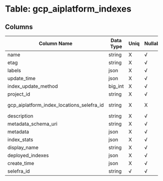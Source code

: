 # Table: gcp_aiplatform_indexes

## Columns 

|  Column Name   |  Data Type  | Uniq | Nullable | Description | 
|  ----  | ----  | ----  | ----  | ---- | 
| name | string | X | √ |  | 
| etag | string | X | √ |  | 
| labels | json | X | √ |  | 
| update_time | json | X | √ |  | 
| index_update_method | big_int | X | √ |  | 
| project_id | string | X | √ |  | 
| gcp_aiplatform_index_locations_selefra_id | string | X | X | fk to gcp_aiplatform_index_locations.selefra_id | 
| description | string | X | √ |  | 
| metadata_schema_uri | string | X | √ |  | 
| metadata | json | X | √ |  | 
| index_stats | json | X | √ |  | 
| display_name | string | X | √ |  | 
| deployed_indexes | json | X | √ |  | 
| create_time | json | X | √ |  | 
| selefra_id | string | √ | √ | primary keys value md5 | 


